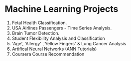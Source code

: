 # Machine Learning Projects

  1. Fetal Health Classification.
  2. USA Airlines Passengers - Time Series Analysis.
  3. Brain Tumor Detection.
  4. Student Flexibility Analysis and Classification
  5. 'Age', 'Allergy' ,'Yellow Fingers' & Lung Cancer Analysis
  6. Artifical Neural Networks (ANN Tutorials)
  7. Coursera Course Recommendation

